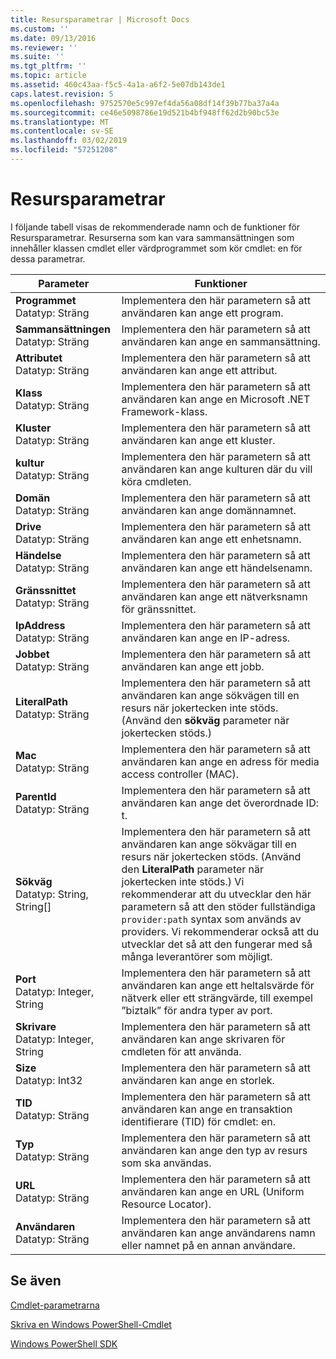 ```yaml
---
title: Resursparametrar | Microsoft Docs
ms.custom: ''
ms.date: 09/13/2016
ms.reviewer: ''
ms.suite: ''
ms.tgt_pltfrm: ''
ms.topic: article
ms.assetid: 460c43aa-f5c5-4a1a-a6f2-5e07db143de1
caps.latest.revision: 5
ms.openlocfilehash: 9752570e5c997ef4da56a08df14f39b77ba37a4a
ms.sourcegitcommit: ce46e5098786e19d521b4bf948ff62d2b90bc53e
ms.translationtype: MT
ms.contentlocale: sv-SE
ms.lasthandoff: 03/02/2019
ms.locfileid: "57251208"
---
```

# <a name="resource-parameters"></a>Resursparametrar

I följande tabell visas de rekommenderade namn och de funktioner för Resursparametrar. Resurserna som kan vara sammansättningen som innehåller klassen cmdlet eller värdprogrammet som kör cmdlet: en för dessa parametrar.

|Parameter|Funktioner|
|---|---|
|**Programmet**<br>Datatyp: Sträng|Implementera den här parametern så att användaren kan ange ett program.|
|**Sammansättningen**<br>Datatyp: Sträng|Implementera den här parametern så att användaren kan ange en sammansättning.|
|**Attributet**<br>Datatyp: Sträng|Implementera den här parametern så att användaren kan ange ett attribut.|
|**Klass**<br>Datatyp: Sträng|Implementera den här parametern så att användaren kan ange en Microsoft .NET Framework-klass.|
|**Kluster**<br>Datatyp: Sträng|Implementera den här parametern så att användaren kan ange ett kluster.|
|**kultur**<br>Datatyp: Sträng|Implementera den här parametern så att användaren kan ange kulturen där du vill köra cmdleten.|
|**Domän**<br>Datatyp: Sträng|Implementera den här parametern så att användaren kan ange domännamnet.|
|**Drive**<br>Datatyp: Sträng|Implementera den här parametern så att användaren kan ange ett enhetsnamn.|
|**Händelse**<br>Datatyp: Sträng|Implementera den här parametern så att användaren kan ange ett händelsenamn.|
|**Gränssnittet**<br>Datatyp: Sträng|Implementera den här parametern så att användaren kan ange ett nätverksnamn för gränssnittet.|
|**IpAddress**<br>Datatyp: Sträng|Implementera den här parametern så att användaren kan ange en IP-adress.|
|**Jobbet**<br>Datatyp: Sträng|Implementera den här parametern så att användaren kan ange ett jobb.|
|**LiteralPath**<br>Datatyp: Sträng|Implementera den här parametern så att användaren kan ange sökvägen till en resurs när jokertecken inte stöds. (Använd den **sökväg** parameter när jokertecken stöds.)|
|**Mac**<br>Datatyp: Sträng|Implementera den här parametern så att användaren kan ange en adress för media access controller (MAC).|
|**ParentId**<br>Datatyp: Sträng|Implementera den här parametern så att användaren kan ange det överordnade ID: t.|
|**Sökväg**<br>Datatyp: String, String[]|Implementera den här parametern så att användaren kan ange sökvägar till en resurs när jokertecken stöds. (Använd den **LiteralPath** parameter när jokertecken inte stöds.) Vi rekommenderar att du utvecklar den här parametern så att den stöder fullständiga `provider:path` syntax som används av providers. Vi rekommenderar också att du utvecklar det så att den fungerar med så många leverantörer som möjligt.|
|**Port**<br>Datatyp: Integer, String|Implementera den här parametern så att användaren kan ange ett heltalsvärde för nätverk eller ett strängvärde, till exempel ”biztalk” för andra typer av port.|
|**Skrivare**<br>Datatyp: Integer, String|Implementera den här parametern så att användaren kan ange skrivaren för cmdleten för att använda.|
|**Size**<br>Datatyp: Int32|Implementera den här parametern så att användaren kan ange en storlek.|
|**TID**<br>Datatyp: Sträng|Implementera den här parametern så att användaren kan ange en transaktion identifierare (TID) för cmdlet: en.|
|**Typ**<br>Datatyp: Sträng|Implementera den här parametern så att användaren kan ange den typ av resurs som ska användas.|
|**URL**<br>Datatyp: Sträng|Implementera den här parametern så att användaren kan ange en URL (Uniform Resource Locator).|
|**Användaren**<br>Datatyp: Sträng|Implementera den här parametern så att användaren kan ange användarens namn eller namnet på en annan användare.|

## <a name="see-also"></a>Se även

[Cmdlet-parametrarna](./cmdlet-parameters.md)

[Skriva en Windows PowerShell-Cmdlet](./writing-a-windows-powershell-cmdlet.md)

[Windows PowerShell SDK](../windows-powershell-reference.md)
